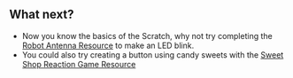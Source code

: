 ## What next?
- Now you know the basics of the Scratch, why not try completing the [Robot Antenna Resource](https://projects.raspberrypi.org/en/projects/robot-antenna/) to make an LED blink.
- You could also try creating a button using candy sweets with the [Sweet Shop Reaction Game Resource](https://projects.raspberrypi.org/en/projects/reaction-game/)

